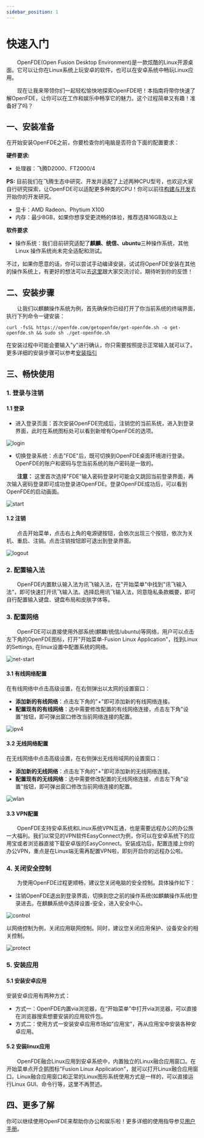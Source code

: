```yaml
---
sidebar_position: 1
---
```


# 快速入门

&emsp;&emsp;OpenFDE(Open Fusion Desktop Environment)是一款炫酷的Linux开源桌面。它可以让你在Linux系统上玩安卓的软件，也可以在安卓系统中畅玩Linux应用。

&emsp;&emsp;现在让我来带领你们一起轻松愉快地探索OpenFDE吧！本指南将带你快速了解OpenFDE，让你可以在工作和娱乐中畅享它的魅力。这个过程简单又有趣！准备好了吗？

## 一、安装准备

在开始安装OpenFDE之前，你要检查你的电脑是否符合下面的配置要求：

**硬件要求:**
- 处理器：飞腾D2000、FT2000/4
  
**PS:** 目前我们在飞腾生态中研究、开发并适配了上述两种CPU型号，也欢迎大家自行研究探索，让OpenFDE可以适配更多种类的CPU！你可以前往[构建与开发](./../developer/Quick-Start)去开始你的开发研究。

- 显卡：AMD Radeon、Phytium X100
- 内存：最少8GB，如果你想享受更流畅的体验，推荐选择16GB及以上

**软件要求**
- 操作系统：我们目前研究适配了**麒麟、统信、ubuntu**三种操作系统，其他Linux 操作系统尚未完全适配和测试。

不过，如果你愿意的话，你可以尝试手动编译安装，试试将OpenFDE安装在其他的操作系统上，有更好的想法可以去[这里](https://groups.io/g/openfde/topics)跟大家交流讨论，期待听到你的反馈！

## 二、安装步骤

&emsp;&emsp;让我们以麒麟操作系统为例，首先确保你已经打开了你当前系统的终端界面，执行下列命令一键安装：

```
curl -fsSL https://openfde.com/getopenfde/get-openfde.sh -o get-openfde.sh && sudo sh ./get-openfde.sh
```
在安装过程中可能会要输入"y"进行确认，你只需要按照提示正常输入就可以了。更多详细的安装步骤可以参考[安装指引](./installation-guide)

<!-- 
- 对于ubuntu系统
```
sudo echo \
  "deb [arch="$(dpkg --print-architecture)" signed-by=/etc/apt/keyrings/packages.openfde.gpg] http://openfde.com/repos/ubuntu/ \
  "$(. /etc/os-release && echo "$VERSION_CODENAME")" main" | \
  sudo tee /etc/apt/sources.list.d/openfde.list > /dev/null
```
-->

## 三、畅快使用

### 1. 登录与注销

#### 1.1 登录

- 进入登录页面：首次安装OpenFDE完成后，注销您的当前系统，进入到登录界面，此时在系统图标处可以看到新增有OpenFDE的选项。
  
![login](./img/login.jpg)

- 切换登录系统：点击"FDE"后，既可切换到OpenFDE桌面环境进行登录。OpenFDE的账户和密码与您当前系统的账户密码是一致的。

&emsp;&emsp;**注意：** 这里首次选择"FDE"输入密码登录时可能会又跳回当前登录界面，再次输入密码登录即可成功登录进OpenFDE。登录OpenFDE成功后，可以看到OpenFDE的启动画面。

![start](./img/start.jpg)

#### 1.2 注销

&emsp;&emsp;点击开始菜单，点击右上角的电源键按钮，会依次出现三个按钮，依次为关机、重启、注销。点击注销按钮即可退出到登录界面。

![logout](./img/logout.png)

### 2. 配置输入法

&emsp;&emsp;OpenFDE内置默认输入法为讯飞输入法，在"开始菜单"中找到"讯飞输入法"，即可快速打开讯飞输入法。选择启用讯飞输入法，同意隐私条款概要，即可自行配置输入键盘、键盘布局和皮肤字体等。

### 3. 配置网络

&emsp;&emsp;OpenFDE可以直接使用外部系统(麒麟/统信/ubuntu)等网络，用户可以点击左下角的OpenFDE图标，打开"开始菜单-Fusion Linux Application"，找到Linux的Settings, 在linux设置中配置系统的网络。

![net-start](./img/net-start.png) 

#### 3.1 有线网络配置

在有线网络中点击高级设置，在右侧弹出以太网的设置窗口：
- **添加新的有线网络**：点击左下角的"+"即可添加新的有线网络连接。
- **配置现有的有线网络**：选中需要修改配置的有线网络连接，点击左下角"设置"按钮，即可弹出窗口修改当前网络连接的配置。

![ipv4](./img/net-set1.jpg)

#### 3.2 无线网络配置

在无线网络中点击高级设置，在右侧弹出无线局域网的设置窗口：
- **添加新的无线网络**：点击左下角的"+"即可添加新的无线网络连接。
- **配置现有的无线网络**：选中需要修改配置的无线网络连接，点击左下角"设置"按钮，即可弹出窗口修改当前网络连接的配置。

![wlan](./img/wlan.jpg)

#### 3.3 VPN配置

&emsp;&emsp;OpenFDE支持安卓系统和Linux系统VPN互通，也是需要远程办公的办公族一大福利。我们以常见的VPN软件EasyConnect为例，你可以在安卓系统下的应用宝或者浏览器直接下载安卓版的EasyConnect。安装成功后，配置连接上你的办公VPN，重点是在Linux端无需再配置VPN啦，即刻开启你的远程办公啦。

### 4. 关闭安全控制

&emsp;&emsp;为使用OpenFDE过程更顺畅，建议您关闭电脑的安全控制。具体操作如下：

- 注销OpenFDE退出到登录界面，切换到您之前的操作系统(如麒麟操作系统)登录进去。在麒麟系统中选择设置-安全，进入安全中心。
  
![control](./img/control.png)

以网络控制为例，关闭应用联网控制。同时，建议您关闭应用保护、设备安全的相关控制。

![protect](./img/protect.png)

### 5. 安装应用

#### 5.1 安装安卓应用

安装安卓应用有两种方式：

- 方式一：OpenFDE内置via浏览器，在“开始菜单”中打开via浏览器，可以直接在浏览器搜索想要安装的应用软件包。
- 方式二：使用方式一安装安卓应用市场如"应用宝"，再从应用宝中安装各种安卓应用。

#### 5.2 安装linux应用

&emsp;&emsp;OpenFDE融合Linux应用到安卓系统中，内置独立的Linux融合应用窗口。在开始菜单点开企鹅图标"Fusion Linux Application"，就可以打开Linux融合应用窗口。Linux融合应用窗口和正常的Linux图形系统使用方式是一样的，可以直接运行Linux GUI、命令行等，这里不再赘述。

## 四、更多了解

你可以继续使用OpenFDE来帮助你办公和娱乐啦！更多详细的使用指导参见[用户手册](./user-guide)。